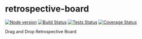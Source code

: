 # retrospective-board

[![Node version](https://img.shields.io/badge/node-%3E%3D8.10.0-brightgreen.svg)](http://nodejs.org/) [![Build Status](https://travis-ci.org/dazedbear/retrospective-board.svg?branch=master)](https://travis-ci.org/dazedbear/retrospective-board) [![Tests Status](https://img.shields.io/badge/tests-1%20passed,%200%20failed,%200%20skipped-orange.svg)](#retrospective-board) [![Coverage Status](https://img.shields.io/badge/coverage-0.75%25-red.svg)](#retrospective-board)

Drag and Drop Retrospective Board
